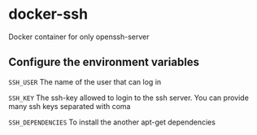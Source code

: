 # docker-ssh

Docker container for only openssh-server

## Configure the environment variables

`SSH_USER` The name of the user that can log in

`SSH_KEY` The ssh-key allowed to login to the ssh server. You can provide many ssh keys separated with coma

`SSH_DEPENDENCIES` To install the another apt-get dependencies

